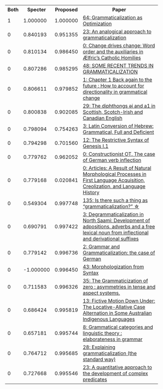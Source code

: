 <html><table><tr>
<th>Both</th>
<th>Specter</th>
<th>Proposed</th>
<th>Paper</th>
</tr>
<tr>
<td>1</td>
<td>1.000000</td>
<td>1.000000</td>
<td><a href="https://www.semanticscholar.org/paper/2be69b831763b8d26ac0a49aa8b7917e0be6f745">64: Grammaticalization as Optimization</a></td>
</tr>
<tr>
<td>0</td>
<td>0.840193</td>
<td>0.951355</td>
<td><a href="https://www.semanticscholar.org/paper/dd15c9b3a6af88b2aed238952f0e17c092c37f60">23: An analogical approach to grammaticalization</a></td>
</tr>
<tr>
<td>0</td>
<td>0.810134</td>
<td>0.986450</td>
<td><a href="https://www.semanticscholar.org/paper/35b1962c99446a48ee506af0716a674503ecce25">0: Change drives change: Word order and the auxiliaries in Ælfric’s Catholic Homilies</a></td>
</tr>
<tr>
<td>0</td>
<td>0.807286</td>
<td>0.985295</td>
<td><a href="https://www.semanticscholar.org/paper/ea2c0e01acc64f7a3997ede709c86aaa98847b4d">48: SOME RECENT TRENDS IN GRAMMATICALIZATION</a></td>
</tr>
<tr>
<td>0</td>
<td>0.806611</td>
<td>0.979852</td>
<td><a href="https://www.semanticscholar.org/paper/96518a92ca75334ed2e47b58ad1b92f1819f61e8">1: Chapter 1 Back again to the future : How to account for directionality in grammatical change</a></td>
</tr>
<tr>
<td>0</td>
<td>0.800838</td>
<td>0.902085</td>
<td><a href="https://www.semanticscholar.org/paper/f2a765f12e3a2bce5aef7d8f5514edf814114ad5">29: The diphthongs əi and a1 in Scottish, Scotch-Irish and Canadian English</a></td>
</tr>
<tr>
<td>0</td>
<td>0.798094</td>
<td>0.754263</td>
<td><a href="https://www.semanticscholar.org/paper/5873eefac88e42ed027a7212131492ba22b08b88">3: Latin Conversion of Hebrew: Grammatical, Full and Deficient</a></td>
</tr>
<tr>
<td>0</td>
<td>0.794298</td>
<td>0.701560</td>
<td><a href="https://www.semanticscholar.org/paper/9689db044f41a51c9227611323f80bfe0b34ada9">12: The Restrictive Syntax of Genesis I.1</a></td>
</tr>
<tr>
<td>0</td>
<td>0.779762</td>
<td>0.962052</td>
<td><a href="https://www.semanticscholar.org/paper/f2d3869a27091f8991a8d4f76fea78174763d637">0: Constructionist OT. The case of German verb inflection</a></td>
</tr>
<tr>
<td>0</td>
<td>0.779168</td>
<td>0.020841</td>
<td><a href="https://www.semanticscholar.org/paper/040bbd6ec5a4c2f41f6b1115d446b0b9b98bd1d7">0: Articles: A Result of Natural Morphological Processes in First Language Acquisition, Creolization, and Language History</a></td>
</tr>
<tr>
<td>0</td>
<td>0.549304</td>
<td>0.997748</td>
<td><a href="https://www.semanticscholar.org/paper/8636ddb00c1f6cd1dbfaee0ac7dabe90794a566b">135: Is there such a thing as “grammaticalization?” ☆</a></td>
</tr>
<tr>
<td>0</td>
<td>0.690791</td>
<td>0.997422</td>
<td><a href="https://www.semanticscholar.org/paper/afa5e72e820a0630d368fc4c9e7316ab9fe2221f">3: Degrammaticalization in North Saami: Development of adpositions, adverbs and a free lexical noun from inflectional and derivational suffixes</a></td>
</tr>
<tr>
<td>0</td>
<td>0.779142</td>
<td>0.996736</td>
<td><a href="https://www.semanticscholar.org/paper/bbe944b6f72c028e291ff06972ab953628c46fdd">2: Grammar and Grammaticalization: the case of German</a></td>
</tr>
<tr>
<td>0</td>
<td>-1.000000</td>
<td>0.996450</td>
<td><a href="https://www.semanticscholar.org/paper/6b09d887096e12fb1afa2d47d27a44f8a847e6c8">43: Morphologization from Syntax</a></td>
</tr>
<tr>
<td>0</td>
<td>0.711583</td>
<td>0.996326</td>
<td><a href="https://www.semanticscholar.org/paper/7882d555dcee127b454642070557dc9669aa8f7a">35: The Grammaticization of zero : asymmetries in tense and aspect systems.</a></td>
</tr>
<tr>
<td>0</td>
<td>0.686424</td>
<td>0.995819</td>
<td><a href="https://www.semanticscholar.org/paper/247aae1cc890a04588380fd3cca715054199c355">13: Fictive Motion Down Under: The Locative-Allative Case Alternation in Some Australian Indigenous Languages</a></td>
</tr>
<tr>
<td>0</td>
<td>0.657181</td>
<td>0.995744</td>
<td><a href="https://www.semanticscholar.org/paper/9b8c2c329d9fab34f27cd7f6f1225307ada24abd">8: Grammatical categories and linguistic theory : elaborateness in grammar</a></td>
</tr>
<tr>
<td>0</td>
<td>0.764712</td>
<td>0.995685</td>
<td><a href="https://www.semanticscholar.org/paper/97f52621a49a58d632de12ca2a04684ea8ca0f80">28: Explaining grammaticalization (the standard way)</a></td>
</tr>
<tr>
<td>0</td>
<td>0.727668</td>
<td>0.995546</td>
<td><a href="https://www.semanticscholar.org/paper/b49f32860b75e67c3e4701ea24c111b870a722bb">23: A quantitative approach to the development of complex predicates</a></td>
</tr>
</table></html>
